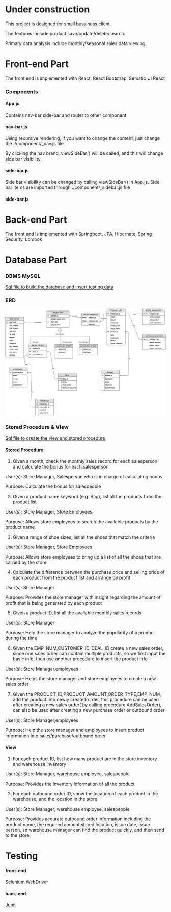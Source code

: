 # Under construction

This project is designed for small bussiness client. 

The features include product save/update/delete/search.

Primary data analysis include monthly/seasonal sales data viewing.

# Front-end Part

The front end is implemented with React, React Bootstrap, Sematic UI React

### Components

#### App.js

Contains nav-bar side-bar and router to other component

#### nav-bar.js

Using recursive rendering, if you want to change the content, just change the ./component/_nav.js file

By clicking the nav brand, viewSideBar() will be called, and this will change side bar visibility.

#### side-bar.js

Side bar visibility can be changed by calling viewSideBar() in App.js. Side bar items are imported through ./component/_sidebar.js file


#### side-bar.js

# Back-end Part

The front end is implemented with Springboot, JPA, Hibernate, Spring Security, Lombok


# Database Part

### DBMS MySQL
[Sql file to build the database and insert testing data](docs/Store_data.sql)

### ERD
![Image of ERD](ERD.png)

### Stored Procedure & View
[Sql file to create the view and stored procedure](docs/Stored_procedure&View.sql)

#### Stored Procedure
1. Given a month, check the monthly sales record for each salesperson and calculate the bonus for each salesperson

User(s): Store Manager, Salesperson who is in charge of calculating bonus

Purpose: Calculate the bonus for salespeople 

2. Given a product name keyword (e.g. Bag), list all the products from the product list 

User(s): Store Manager, Store Employees		

Purpose: Allows store employees to search the available products by the product name


3. Given a range of shoe sizes, list all the shoes that match the criteria 	

User(s): Store Manager, Store Employees		

Purpose: Allows store employees to bring up a list of all the shoes that are carried by the store

4. Calculate the difference between the purchase price and selling price of each product from the product list and arrange by profit

User(s): Store Manager	

Purpose: Provides the store manager with insight regarding the amount of profit that is being generated by each product

5. Given a product ID, list all the available monthly sales records

User(s): Store Manager	

Purpose: Help the store manager to analyze the popularity of a product during the time

6. Given the EMP_NUM,CUSTOMER_ID_DEAL_ID create a new sales order, since one sales order can contain multiple products, so we first input the basic info, then use another procedure to insert the product info

User(s): Store Manager,employees

Purpose: Helps the store manager and store employees to create a new sales order

7. Given the PRODUCT_ID,PRODUCT_AMOUNT,ORDER_TYPE,EMP_NUM, add the product into newly created order, this procedure can be used after creating a new sales order( by calling procedure AddSalesOrder), can also be used after creating a new purchase order or outbound order

User(s): Store Manager,employees

Purpose: Help the store manager and employees to insert product information into sales/purchase/outbound order

#### View

1. For each product ID, list how many product are in the store inventory and warehouse inventory

User(s): Store Manager, warehouse employee, salespeople

Purpose: Provides the  inventory information of all the product

2. For each outbound order ID, show the location of each product in the warehouse, and the location in the store 

User(s): Store Manager, warehouse employee, salespeople

Purpose: Provides accurate outbound order information including the product name, the required amount,stored location, issue date, issue person, so warehouse manager can find the product quickly, and then send to the store

# Testing

#### front-end

Selenium WebDriver

#### back-end

Junit
